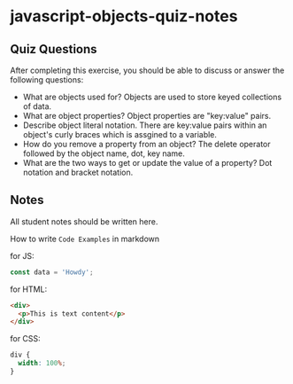 # javascript-objects-quiz-notes

## Quiz Questions

After completing this exercise, you should be able to discuss or answer the following questions:

- What are objects used for?
  Objects are used to store keyed collections of data.
- What are object properties?
  Object properties are "key:value" pairs.
- Describe object literal notation.
  There are key:value pairs within an object's curly braces which is assgined to a variable.
- How do you remove a property from an object?
  The delete operator followed by the object name, dot, key name.
- What are the two ways to get or update the value of a property?
  Dot notation and bracket notation.

## Notes

All student notes should be written here.

How to write `Code Examples` in markdown

for JS:

```javascript
const data = 'Howdy';
```

for HTML:

```html
<div>
  <p>This is text content</p>
</div>
```

for CSS:

```css
div {
  width: 100%;
}
```
